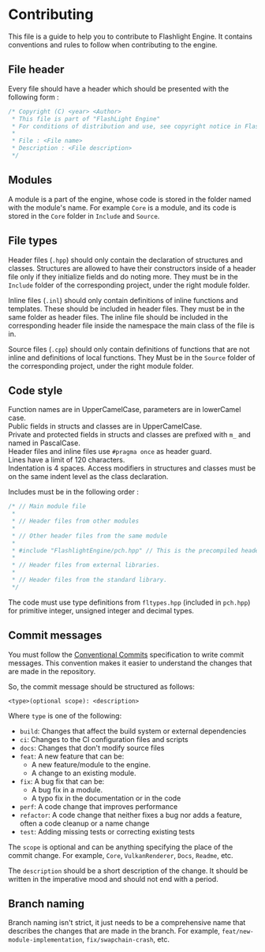 # Contributing
This file is a guide to help you to contribute to Flashlight Engine. It contains conventions and rules to follow when
contributing to the engine.

## File header
Every file should have a header which should be presented with the following form : 
```c++
/* Copyright (C) <year> <Author>
 * This file is part of "FlashLight Engine"
 * For conditions of distribution and use, see copyright notice in FlashLightEngine.hpp
 *
 * File : <File name>
 * Description : <File description>
 */
```

## Modules
A module is a part of the engine, whose code is stored in the folder named with the module's name. For example `Core` is a
module, and its code is stored in the `Core` folder in `Include` and `Source`. 

## File types
Header files (`.hpp`) should only contain the declaration of structures and classes. Structures are allowed to have their
constructors inside of a header file only if they initialize fields and do noting more. They must be in the `Include` folder
of the corresponding project, under the right module folder.

Inline files (`.inl`) should only contain definitions of inline functions and templates. These should be included in header
files. They must be in the same folder as header files. The inline file should be included in the corresponding header file
inside the namespace the main class of the file is in.

Source files (`.cpp`) should only contain definitions of functions that are not inline and definitions of local functions.
They Must be in the `Source` folder of the corresponding project, under the right module folder.

## Code style
Function names are in UpperCamelCase, parameters are in lowerCamel case.  
Public fields in structs and classes are in UpperCamelCase.  
Private and protected fields in structs and classes are prefixed with `m_` and named in PascalCase.  
Header files and inline files use `#pragma once` as header guard.  
Lines have a limit of 120 characters.  
Indentation is 4 spaces.
Access modifiers in structures and classes must be on the same indent level as the class declaration.  


Includes must be in the following order :
```c++
/* // Main module file
 *
 * // Header files from other modules
 *
 * // Other header files from the same module
 *
 * #include "FlashlightEngine/pch.hpp" // This is the precompiled header, containing files used a lot across the project.
 *
 * // Header files from external libraries.
 *
 * // Header files from the standard library.
 */
```
The code must use type definitions from `fltypes.hpp` (included in `pch.hpp`) for primitive integer, unsigned integer and
decimal types.

## Commit messages

You must follow the [Conventional Commits](https://www.conventionalcommits.org/en/v1.0.0/) specification to write commit messages.
This convention makes it easier to understand the changes that are made in the repository.

So, the commit message should be structured as follows:

```<type>(optional scope): <description>```

Where `type` is one of the following:

- `build`: Changes that affect the build system or external dependencies
- `ci`: Changes to the CI configuration files and scripts
- `docs`: Changes that don't modify source files
- `feat`: A new feature that can be:
    - A new feature/module to the engine.
    - A change to an existing module.
- `fix`: A bug fix that can be:
    - A bug fix in a module.
    - A typo fix in the documentation or in the code
- `perf`: A code change that improves performance
- `refactor`: A code change that neither fixes a bug nor adds a feature, often a code cleanup or a name change
- `test`: Adding missing tests or correcting existing tests

The `scope` is optional and can be anything specifying the place of the commit change. For example, `Core`, `VulkanRenderer`,
`Docs`, `Readme`, etc.

The `description` should be a short description of the change. It should be written in the imperative mood and should not 
end with a period.

## Branch naming
Branch naming isn't strict, it just needs to be a comprehensive name that describes the changes that are made in the 
branch. For example, `feat/new-module-implementation`, `fix/swapchain-crash`, etc.